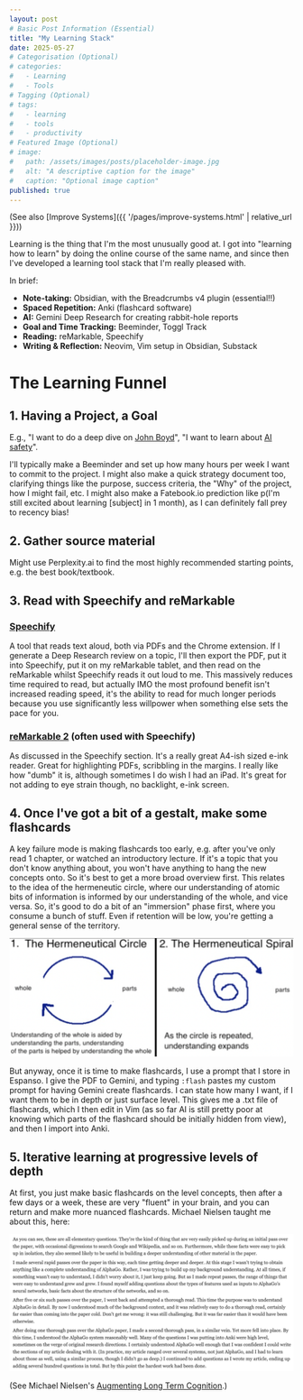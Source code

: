 ```yaml
---
layout: post
# Basic Post Information (Essential)
title: "My Learning Stack"
date: 2025-05-27
# Categorisation (Optional)
# categories:
#   - Learning
#   - Tools
# Tagging (Optional)
# tags:
#   - learning
#   - tools
#   - productivity
# Featured Image (Optional)
# image:
#   path: /assets/images/posts/placeholder-image.jpg
#   alt: "A descriptive caption for the image"
#   caption: "Optional image caption"
published: true
---
```


(See also [Improve Systems]({{ '/pages/improve-systems.html' | relative_url }}))

Learning is the thing that I'm the most unusually good at. I got into "learning how to learn" by doing the online course of the same name, and since then I've developed a learning tool stack that I'm really pleased with.

In brief:

- **Note-taking:** Obsidian, with the Breadcrumbs v4 plugin (essential!!)
- **Spaced Repetition:** Anki (flashcard software)
- **AI:** Gemini Deep Research for creating rabbit-hole reports
- **Goal and Time Tracking:** Beeminder, Toggl Track
- **Reading:** reMarkable, Speechify
- **Writing & Reflection:** Neovim, Vim setup in Obsidian, Substack

# The Learning Funnel

## 1. Having a Project, a Goal
E.g., "I want to do a deep dive on [John Boyd](https://www.beeminder.com/alexislearning/thinking--boyd)", "I want to learn about [AI safety](https://www.beeminder.com/alexislearning/impact--ai-safety)".

I'll typically make a Beeminder and set up how many hours per week I want to commit to the project. I might also make a quick strategy document too, clarifying things like the purpose, success criteria, the "Why" of the project, how I might fail, etc. I might also make a Fatebook.io prediction like p(I'm still excited about learning [subject] in 1 month), as I can definitely fall prey to recency bias!

## 2. Gather source material
Might use Perplexity.ai to find the most highly recommended starting points, e.g. the best book/textbook.

## 3. Read with Speechify and reMarkable

### [Speechify](https://speechify.com/)
A tool that reads text aloud, both via PDFs and the Chrome extension. If I generate a Deep Research review on a topic, I'll then export the PDF, put it into Speechify, put it on my reMarkable tablet, and then read on the reMarkable whilst Speechify reads it out loud to me. This massively reduces time required to read, but actually IMO the most profound benefit isn't increased reading speed, it's the ability to read for much longer periods because you use significantly less willpower when something else sets the pace for you.

### [reMarkable 2](https://remarkable.com/store/remarkable-2) (often used with Speechify)
As discussed in the Speechify section. It's a really great A4-ish sized e-ink reader. Great for highlighting PDFs, scribbling in the margins. I really like how "dumb" it is, although sometimes I do wish I had an iPad. It's great for not adding to eye strain though, no backlight, e-ink screen.

## 4. Once I've got a bit of a gestalt, make some flashcards
A key failure mode is making flashcards too early, e.g. after you've only read 1 chapter, or watched an introductory lecture. If it's a topic that you don't know anything about, you won't have anything to hang the new concepts onto. So it's best to get a more broad overview first. This relates to the idea of the hermeneutic circle, where our understanding of atomic bits of information is informed by our understanding of the whole, and vice versa. So, it's good to do a bit of an "immersion" phase first, where you consume a bunch of stuff. Even if retention will be low, you're getting a general sense of the territory.

![Hermeneutic Circle Diagram](/images/hermeneutic.png)

But anyway, once it is time to make flashcards, I use a prompt that I store in Espanso. I give the PDF to Gemini, and typing `:flash` pastes my custom prompt for having Gemini create flashcards. I can state how many I want, if I want them to be in depth or just surface level. This gives me a .txt file of flashcards, which I then edit in Vim (as so far AI is still pretty poor at knowing which parts of the flashcard should be initially hidden from view), and then I import into Anki.

## 5. Iterative learning at progressive levels of depth
At first, you just make basic flashcards on the level concepts, then after a few days or a week, these are very "fluent" in your brain, and you can return and make more nuanced flashcards. Michael Nielsen taught me about this, here:

![Michael Nielsen](/images/michael-nielsen.png)

(See Michael Nielsen's [Augmenting Long Term Cognition](https://augmentingcognition.com/ltm.html).)
